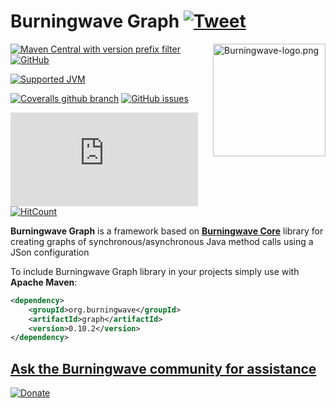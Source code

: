 Burningwave Graph [![Tweet](https://img.shields.io/twitter/url/http/shields.io.svg?style=social)](https://twitter.com/intent/tweet?text=%40Burningwave_fw%20Graph%3A%20a%20%23Java%20framework%20based%20on%20Burningwave%20Core%20library%20for%20creating%20graphs%20of%20synchronous%2Fasynchronous%20Java%20method%20calls%20using%20a%20JSon%20configuration%20%28works%20on%20%23Java8%20%23Java9%20%23Java10%20%23Java11%20%23Java12%20%23Java13%20%23Java14%20%23Java15%20%23Java16-ea%29&url=https://github.com/burningwave/graph%23burningwave-graph-)
==========

<a href="https://burningwave.github.io/graph/">
<img src="https://raw.githubusercontent.com/burningwave/core/master/Burningwave-logo.png" alt="Burningwave-logo.png" height="180px" align="right"/>
</a>

[![Maven Central with version prefix filter](https://img.shields.io/maven-central/v/org.burningwave/graph/0)](https://maven-badges.herokuapp.com/maven-central/org.burningwave/graph/)
[![GitHub](https://img.shields.io/github/license/burningwave/tools)](https://github.com/burningwave/graph/blob/master/LICENSE)

[![Supported JVM](https://img.shields.io/badge/supported%20JVM-8%2C%209%2C%2010%2C%2011%2C%2012%2C%2013%2C%2014%2C%2015%2C%2016ea-blueviolet)](https://github.com/burningwave/graph/actions/runs/418010685)

[![Coveralls github branch](https://img.shields.io/coveralls/github/burningwave/graph/master)](https://coveralls.io/github/burningwave/graph)
[![GitHub issues](https://img.shields.io/github/issues/burningwave/graph)](https://github.com/burningwave/graph/issues)

![ArtifactDownload](https://www.burningwave.org/generators/generate-burningwave-artifact-downloads-badge.php?type=svg&artifactId=graph)
[![HitCount](http://hits.dwyl.com/burningwave/all.svg)](http://hits.dwyl.com/burningwave/all)

**Burningwave Graph** is a framework based on [**Burningwave Core**](https://github.com/burningwave/core#burningwave-core-) library for creating graphs of synchronous/asynchronous Java method calls using a JSon configuration

To include Burningwave Graph library in your projects simply use with **Apache Maven**:

```xml
<dependency>
    <groupId>org.burningwave</groupId>
    <artifactId>graph</artifactId>
    <version>0.10.2</version>
</dependency>
```

## [**Ask the Burningwave community for assistance**](https://www.burningwave.org/forum/forum/how-to-do/)

<a href="https://www.paypal.com/cgi-bin/webscr?cmd=_donations&business=EY4TMTW8SWDAC&item_name=Support+maintenance+and+improvement+of+Burningwave&currency_code=EUR&source=url" rel="nofollow"><img src="https://camo.githubusercontent.com/e14c85b542e06215f7e56c0763333ef1e9b9f9b7/68747470733a2f2f7777772e70617970616c6f626a656374732e636f6d2f656e5f55532f692f62746e2f62746e5f646f6e6174655f534d2e676966" alt="Donate" data-canonical-src="https://www.paypalobjects.com/en_US/i/btn/btn_donate_SM.gif" style="max-width:100%;"></a>

